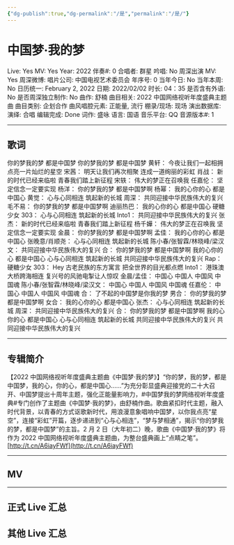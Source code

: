 ```yaml
---
{"dg-publish":true,"dg-permalink":"/是","permalink":"/是/"}
---
```



# 中国梦·我的梦

Live: Yes
MV: Yes
Year: 2022
伴奏#: 0
合唱者: 群星
吟唱: No
周深出演 MV: Yes
周深微博:
唱片公司: 中国电视艺术委员会
年序号: 0
当年今日: No
当年本周: No
日历统一: February 2, 2022
日期: 2022/02/02
时长: 04：35
是否含有外语: No
是否周深独立制作: No
曲作: 舒楠
曲目相关: 2022 中国网络视听年度盛典主题曲
曲目类别: 企划合作
曲风唱腔元素: 正能量, 流行
棚录/现场: 现场
演出数据库:
演绎: 合唱
编辑完成: Done
词作: 盛咏
语言: 国语
音乐平台: QQ
音源版本#: 1

---

## 歌词

你的梦我的梦 都是中国梦
你的梦我的梦 都是中国梦
黄轩：
今夜让我们一起相拥
点亮一片灿烂的星空
宋茜：
明天让我们再次相聚
连成一道绚丽的彩虹
肖战：
新的时代已经来临啦
青春我们踏上新征程
宋轶：
伟大的梦正在召唤我
任嘉伦：
坚定信念一定要实现
杨洋：
你的梦我的梦 都是中国梦啊
杨幂：
我的心你的心 都是中国心
黄觉：
心与心同相连 筑起新的长城
周深：
共同迎接中华民族伟大的复兴
毛不易：
你的梦我的梦 都是中国梦啊
迪丽热巴：
我的心你的心 都是中国心
硬糖少女 303：
心与心同相连 筑起新的长城
Into1：
共同迎接中华民族伟大的复兴
张杰：
新的时代已经来临啦
青春我们踏上新征程
杨千嬅：
伟大的梦正在召唤我
坚定信念一定要实现
金晨：
你的梦我的梦 都是中国梦啊
孟佳：
我的心你的心 都是中国心
张晚意/肖顺尧：
心与心同相连 筑起新的长城
陈小春/张智霖/林晓峰/梁汉文：
共同迎接中华民族伟大的复兴
合：
你的梦我的梦 都是中国梦啊
我的心你的心 都是中国心
心与心同相连 筑起新的长城
共同迎接中华民族伟大的复兴
Rap：
硬糖少女 303：
Hey 古老民族的东方寓言
把全世界的目光都点燃
Into1：
港珠澳大桥跨海相连
复兴号的风驰电掣让人惊叹
金晨/孟佳：
中国心 中国人 中国风 中国魂
陈小春/张智霖/林晓峰/梁汉文：
中国心 中国人 中国风 中国魂
任嘉伦：
中国心 中国人 中国风 中国魂
合：
了不起的中国梦是你我的梦
男合：
你的梦我的梦 都是中国梦啊
女合：
我的心你的心 都是中国心
张杰：
心与心同相连 筑起新的长城
周深：
共同迎接中华民族伟大的复兴
合：
你的梦我的梦 都是中国梦啊
我的心你的心 都是中国心
心与心同相连 筑起新的长城
共同迎接中华民族伟大的复兴
共同迎接中华民族伟大的复兴

---

## 专辑简介

【2022 中国网络视听年度盛典主题曲《中国梦·我的梦》】“你的梦，我的梦，都是中国梦，我的心，你的心，都是中国心……”为充分彰显盛典迎接党的二十大召开、中国梦提出十周年主题，强化正能量影响力，#中国梦我的梦网络视听年度盛典#专门创作了主题曲《中国梦·我的梦》，由舒楠作曲。歌曲紧扣时代主题，融入时代背景，以青春的方式讴歌新时代，用浪漫意象唱响中国梦，以你我点亮“星空”，连接“彩虹”开篇，逐步递进到“心与心相连”，“梦与梦相通”，揭示“你的梦我的梦，都是中国梦”的主旨。2 月 2 日（大年初二）晚，歌曲《中国梦·我的梦》将作为 2022 中国网络视听年度盛典主题曲，为整台盛典画上“点睛之笔”。[http://t.cn/A6iayFWf](http://t.cn/A6iayFWf)

---

## MV

---

## 正式 Live 汇总

## 其他 Live 汇总
